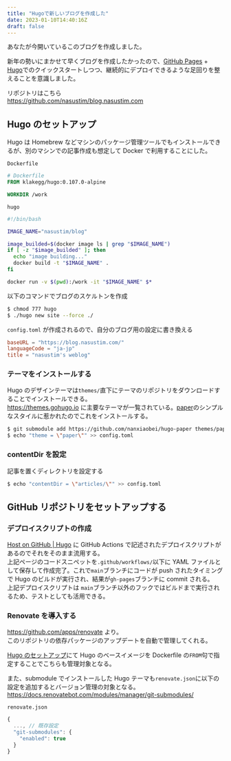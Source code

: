 ```yaml
---
title: "Hugoで新しいブログを作成した"
date: 2023-01-10T14:40:16Z
draft: false
---
```


あなたが今開いているこのブログを作成しました。

新年の勢いにまかせて早くブログを作成したかったので、[GitHub Pages](https://docs.github.com/ja/pages) + [Hugo](https://gohugo.io/)でのクイックスタートしつつ、継続的にデプロイできるような足回りを整えることを意識しました。

リポジトリはこちら  
https://github.com/nasustim/blog.nasustim.com

## Hugo のセットアップ

Hugo は Homebrew などマシンのパッケージ管理ツールでもインストールできるが、別のマシンでの記事作成も想定して Docker で利用することにした。

`Dockerfile`

```Dockerfile
# Dockerfile
FROM klakegg/hugo:0.107.0-alpine

WORKDIR /work
```

`hugo`

```bash
#!/bin/bash

IMAGE_NAME="nasustim/blog"

image_builded=$(docker image ls | grep "$IMAGE_NAME")
if [ -z "$image_builded" ]; then
  echo "image building..."
  docker build -t "$IMAGE_NAME" .
fi

docker run -v $(pwd):/work -it "$IMAGE_NAME" $*
```

以下のコマンドでブログのスケルトンを作成

```bash
$ chmod 777 hugo
$ ./hugo new site --force ./
```

`config.toml` が作成されるので、自分のブログ用の設定に書き換える

```toml
baseURL = "https://blog.nasustim.com/"
languageCode = "ja-jp"
title = "nasustim's weblog"
```

### テーマをインストールする

Hugo のデザインテーマは`themes/`直下にテーマのリポジトリをダウンロードすることでインストールできる。  
https://themes.gohugo.io に主要なテーマが一覧されている。[paper](https://themes.gohugo.io/themes/hugo-paper/)のシンプルなスタイルに惹かれたのでこれをインストールする。

```bash
$ git submodule add https://github.com/nanxiaobei/hugo-paper themes/paper
$ echo "theme = \"paper\"" >> config.toml
```

### contentDir を設定

記事を置くディレクトリを設定する

```bash
$ echo "contentDir = \"articles/\"" >> config.toml
```

## GitHub リポジトリをセットアップする

### デプロイスクリプトの作成

[Host on GitHub | Hugo](https://gohugo.io/hosting-and-deployment/hosting-on-github/#build-hugo-with-github-action) に GitHub Actions で記述されたデプロイスクリプトがあるのでそれをそのまま流用する。  
上記ページのコードスニペットを`.github/workflows/`以下に YAML ファイルとして保存して作成完了。これで`main`ブランチにコードが push されたタイミングで Hugo のビルドが実行され、結果が`gh-pages`ブランチに commit される。  
上記デプロイスクリプトは `main`ブランチ以外のフックではビルドまで実行されるため、テストとしても活用できる。

### Renovate を導入する

https://github.com/apps/renovate より。  
このリポジトリの依存パッケージのアップデートを自動で管理してくれる。

[Hugo のセットアップ](#hugo-のセットアップ)にて Hugo のベースイメージを Dockerfile の`FROM`句で指定することでこちらも管理対象となる。

また、submodule でインストールした Hugo テーマも`renovate.json`に以下の設定を追加するとバージョン管理の対象となる。  
https://docs.renovatebot.com/modules/manager/git-submodules/

`renovate.json`

```js
{
  ..., // 既存設定
  "git-submodules": {
    "enabled": true
  }
}
```

